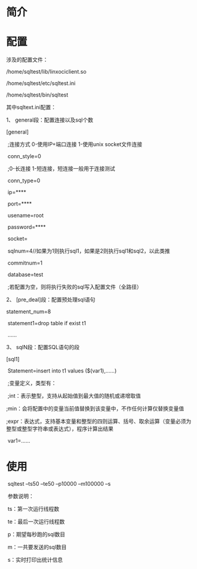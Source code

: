 # 简介

# 配置

涉及的配置文件：

/home/sqltest/lib/linxociclient.so

/home/sqltest/etc/sqltest.ini

/home/sqltest/bin/sqltest

其中sqltext.ini配置：

1、 general段：配置连接以及sql个数

[general]

​	;连接方式 0-使用IP+端口连接 1-使用unix socket文件连接

​	conn_style=0

​	;0-长连接 1-短连接，短连接一般用于连接测试

​	conn_type=0

​	ip=****

​	port=****

​	usename=root

​	password=****

​	socket=

​	sqlnum=4//如果为1则执行sql1，如果是2则执行sql1和sql2，以此类推

​	commitnum=1

​	database=test

​	;若配置为空，则将执行失败的sql写入配置文件（全路径）

2、 [pre_deal]段：配置预处理sql语句

statement_num=8

​	statement1=drop table if exist t1

​	……

3、 sqlN段：配置SQL语句的段

[sql1]

​	Statement=insert into t1 values ($(var1),……)

​	;变量定义，类型有：

​	;int：表示整型，支持从起始值到最大值的随机或递增取值

​	;min：会将配置中的变量当前值替换到该变量中，不作任何计算仅替换变量值

​	;expr：表达式，支持基本变量和整型的四则运算、括号、取余运算（变量必须为整型或整型字符串或表达式），程序计算出结果

​	var1=……

# 使用

​	sqltest –ts50 –te50 –p10000 –m100000 –s

​	参数说明：

​	ts：第一次运行线程数

​	te：最后一次运行线程数

​	p：期望每秒跑的sql数目

​	m：一共要发送的sql数目

​	s：实时打印出统计信息

 